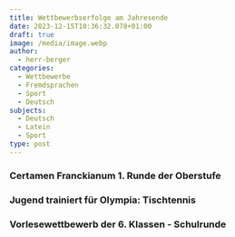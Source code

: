 ```yaml
---
title: Wettbewerbserfolge am Jahresende
date: 2023-12-15T10:36:32.078+01:00
draft: true
image: /media/image.webp
author:
  - herr-berger
categories:
  - Wettbewerbe
  - Fremdsprachen
  - Sport
  - Deutsch
subjects:
  - Deutsch
  - Latein
  - Sport
type: post
---
```

### Certamen Franckianum 1. Runde der Oberstufe

### Jugend trainiert für Olympia: Tischtennis

### Vorlesewettbewerb der 6. Klassen - Schulrunde




